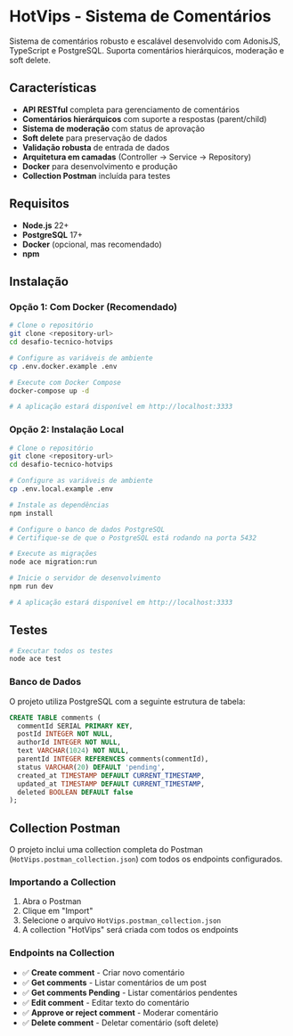 # HotVips - Sistema de Comentários

Sistema de comentários robusto e escalável desenvolvido com AdonisJS, TypeScript e PostgreSQL. Suporta comentários hierárquicos, moderação e soft delete.

## Características

- **API RESTful** completa para gerenciamento de comentários
- **Comentários hierárquicos** com suporte a respostas (parent/child)
- **Sistema de moderação** com status de aprovação
- **Soft delete** para preservação de dados
- **Validação robusta** de entrada de dados
- **Arquitetura em camadas** (Controller → Service → Repository)
- **Docker** para desenvolvimento e produção
- **Collection Postman** incluída para testes

## Requisitos

- **Node.js** 22+
- **PostgreSQL** 17+
- **Docker** (opcional, mas recomendado)
- **npm**

## Instalação

### Opção 1: Com Docker (Recomendado)

```bash
# Clone o repositório
git clone <repository-url>
cd desafio-tecnico-hotvips

# Configure as variáveis de ambiente
cp .env.docker.example .env

# Execute com Docker Compose
docker-compose up -d

# A aplicação estará disponível em http://localhost:3333
```

### Opção 2: Instalação Local

```bash
# Clone o repositório
git clone <repository-url>
cd desafio-tecnico-hotvips

# Configure as variáveis de ambiente
cp .env.local.example .env

# Instale as dependências
npm install

# Configure o banco de dados PostgreSQL
# Certifique-se de que o PostgreSQL está rodando na porta 5432

# Execute as migrações
node ace migration:run

# Inicie o servidor de desenvolvimento
npm run dev

# A aplicação estará disponível em http://localhost:3333
```

## Testes

```bash
# Executar todos os testes
node ace test
```

### Banco de Dados

O projeto utiliza PostgreSQL com a seguinte estrutura de tabela:

```sql
CREATE TABLE comments (
  commentId SERIAL PRIMARY KEY,
  postId INTEGER NOT NULL,
  authorId INTEGER NOT NULL,
  text VARCHAR(1024) NOT NULL,
  parentId INTEGER REFERENCES comments(commentId),
  status VARCHAR(20) DEFAULT 'pending',
  created_at TIMESTAMP DEFAULT CURRENT_TIMESTAMP,
  updated_at TIMESTAMP DEFAULT CURRENT_TIMESTAMP,
  deleted BOOLEAN DEFAULT false
);
```

## Collection Postman

O projeto inclui uma collection completa do Postman (`HotVips.postman_collection.json`) com todos os endpoints configurados.

### Importando a Collection

1. Abra o Postman
2. Clique em "Import"
3. Selecione o arquivo `HotVips.postman_collection.json`
4. A collection "HotVips" será criada com todos os endpoints

### Endpoints na Collection

- ✅ **Create comment** - Criar novo comentário
- ✅ **Get comments** - Listar comentários de um post
- ✅ **Get comments Pending** - Listar comentários pendentes
- ✅ **Edit comment** - Editar texto do comentário
- ✅ **Approve or reject comment** - Moderar comentário
- ✅ **Delete comment** - Deletar comentário (soft delete)